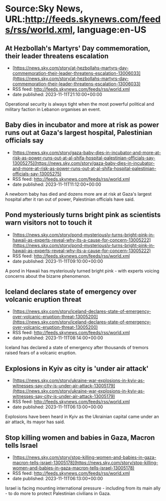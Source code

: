 # Source:Sky News, URL:http://feeds.skynews.com/feeds/rss/world.xml, language:en-US

## At Hezbollah's Martyrs' Day commemoration, their leader threatens escalation
 - [https://news.sky.com/story/at-hezbollahs-martyrs-day-commemoration-their-leader-threatens-escalation-13006033](https://news.sky.com/story/at-hezbollahs-martyrs-day-commemoration-their-leader-threatens-escalation-13006033)
 - RSS feed: http://feeds.skynews.com/feeds/rss/world.xml
 - date published: 2023-11-11T21:10:00+00:00

Operational security is always tight when the most powerful political and military faction in Lebanon organises an event.&#160;

## Baby dies in incubator and more at risk as power runs out at Gaza's largest hospital, Palestinian officials say
 - [https://news.sky.com/story/gaza-baby-dies-in-incubator-and-more-at-risk-as-power-runs-out-at-al-shifa-hospital-palestinian-officials-say-13005275](https://news.sky.com/story/gaza-baby-dies-in-incubator-and-more-at-risk-as-power-runs-out-at-al-shifa-hospital-palestinian-officials-say-13005275)
 - RSS feed: http://feeds.skynews.com/feeds/rss/world.xml
 - date published: 2023-11-11T11:12:00+00:00

A newborn baby has died and dozens more are at risk at Gaza's largest hospital after it ran out of power, Palestinian officials have said.

## Pond mysteriously turns bright pink as scientists warn visitors not to touch it
 - [https://news.sky.com/story/pond-mysteriously-turns-bright-pink-in-hawaii-as-experts-reveal-why-its-a-cause-for-concern-13005222](https://news.sky.com/story/pond-mysteriously-turns-bright-pink-in-hawaii-as-experts-reveal-why-its-a-cause-for-concern-13005222)
 - RSS feed: http://feeds.skynews.com/feeds/rss/world.xml
 - date published: 2023-11-11T09:10:00+00:00

A pond in Hawaii has mysteriously turned bright pink - with experts voicing concerns about the bizarre phenomenon.

## Iceland declares state of emergency over volcanic eruption threat
 - [https://news.sky.com/story/iceland-declares-state-of-emergency-over-volcanic-eruption-threat-13005200](https://news.sky.com/story/iceland-declares-state-of-emergency-over-volcanic-eruption-threat-13005200)
 - RSS feed: http://feeds.skynews.com/feeds/rss/world.xml
 - date published: 2023-11-11T08:14:00+00:00

Iceland has declared a state of emergency after thousands of tremors raised fears of a volcanic eruption.

## Explosions in Kyiv as city is 'under air attack'
 - [https://news.sky.com/story/ukraine-war-explosions-in-kyiv-as-witnesses-say-city-is-under-air-attack-13005179](https://news.sky.com/story/ukraine-war-explosions-in-kyiv-as-witnesses-say-city-is-under-air-attack-13005179)
 - RSS feed: http://feeds.skynews.com/feeds/rss/world.xml
 - date published: 2023-11-11T06:13:00+00:00

Explosions have been heard in Kyiv as the Ukrainian capital came under an air attack, its mayor has said.

## Stop killing women and babies in Gaza, Macron tells Israel
 - [https://news.sky.com/story/stop-killing-women-and-babies-in-gaza-macron-tells-israel-13005178](https://news.sky.com/story/stop-killing-women-and-babies-in-gaza-macron-tells-israel-13005178)
 - RSS feed: http://feeds.skynews.com/feeds/rss/world.xml
 - date published: 2023-11-11T06:13:00+00:00

Israel is facing mounting international pressure - including from its main ally - to do more to protect Palestinian civilians in Gaza.

